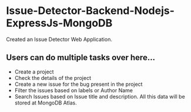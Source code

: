 # Issue-Detector-Backend-Nodejs-ExpressJs-MongoDB
Created an Issue Detector Web Application.

## Users can do multiple tasks over here...
* Create a project
* Check the details of the project
* Create a new issue for the bug present in the project
* Filter the issues based on labels or Author Name
* Search Issues based on Issue title and description.
All this data will be stored at MongoDB Atlas.




